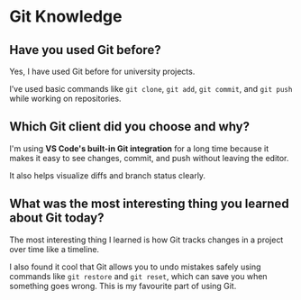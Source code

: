 # Git Knowledge

## Have you used Git before?

Yes, I have used Git before for university projects. 

I’ve used basic commands like `git clone`, `git add`, `git commit`, and `git push` while working on repositories.

## Which Git client did you choose and why?

I'm using **VS Code's built-in Git integration** for a long time because it makes it easy to see changes, commit, and push without leaving the editor. 

It also helps visualize diffs and branch status clearly.

## What was the most interesting thing you learned about Git today?

The most interesting thing I learned is how Git tracks changes in a project over time like a timeline. 

I also found it cool that Git allows you to undo mistakes safely using commands like `git restore` and `git reset`, which can save you when something goes wrong. This is my favourite part of using Git.
 